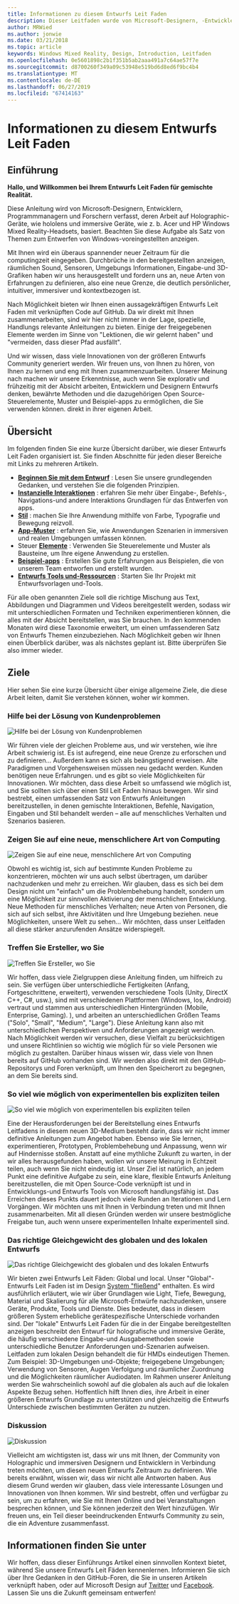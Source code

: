 ```yaml
---
title: Informationen zu diesem Entwurfs Leit Faden
description: Dieser Leitfaden wurde von Microsoft-Designern, -Entwicklern, -Programmmanagern und -Forschern verfasst, deren Arbeit holografische Geräte (wie HoloLens) und immersive Geräte (wie die Windows Mixed Reality-Headsets von Acer und HP) umfasst.
author: MRWied
ms.author: jonwie
ms.date: 03/21/2018
ms.topic: article
keywords: Windows Mixed Reality, Design, Introduction, Leitfaden
ms.openlocfilehash: 0e5601898c2b1f351b5ab2aaa491a7c64ae57f7e
ms.sourcegitcommit: d8700260f349a09c53948e519bd6d8ed6f9bc4b4
ms.translationtype: MT
ms.contentlocale: de-DE
ms.lasthandoff: 06/27/2019
ms.locfileid: "67414163"
---
```

# <a name="about-this-design-guidance"></a>Informationen zu diesem Entwurfs Leit Faden

## <a name="introduction"></a>Einführung

**Hallo, und Willkommen bei Ihrem Entwurfs Leit Faden für gemischte Realität.**

Diese Anleitung wird von Microsoft-Designern, Entwicklern, Programmmanagern und Forschern verfasst, deren Arbeit auf Holographic-Geräte, wie hololens und immersive Geräte, wie z. b. Acer und HP Windows Mixed Reality-Headsets, basiert. Beachten Sie diese Aufgabe als Satz von Themen zum Entwerfen von Windows-voreingestellten anzeigen.

Mit Ihnen wird ein überaus spannender neuer Zeitraum für die computingzeit eingegeben. Durchbrüche in den bereitgestellten anzeigen, räumlichen Sound, Sensoren, Umgebungs Informationen, Eingabe-und 3D-Grafiken haben wir uns herausgestellt und fordern uns an, neue Arten von Erfahrungen zu definieren, also eine neue Grenze, die deutlich persönlicher, intuitiver, immersiver und kontextbezogen ist.

Nach Möglichkeit bieten wir Ihnen einen aussagekräftigen Entwurfs Leit Faden mit verknüpften Code auf GitHub. Da wir direkt mit Ihnen zusammenarbeiten, sind wir hier nicht immer in der Lage, spezielle, Handlungs relevante Anleitungen zu bieten. Einige der freigegebenen Elemente werden im Sinne von "Lektionen, die wir gelernt haben" und "vermeiden, dass dieser Pfad ausfällt".

Und wir wissen, dass viele Innovationen von der größeren Entwurfs Community generiert werden. Wir freuen uns, von Ihnen zu hören, von Ihnen zu lernen und eng mit Ihnen zusammenzuarbeiten. Unserer Meinung nach machen wir unsere Erkenntnisse, auch wenn Sie explorativ und frühzeitig mit der Absicht arbeiten, Entwicklern und Designern Entwurfs denken, bewährte Methoden und die dazugehörigen Open Source-Steuerelemente, Muster und Beispiel-apps zu ermöglichen, die Sie verwenden können. direkt in ihrer eigenen Arbeit.

## <a name="overview"></a>Übersicht

Im folgenden finden Sie eine kurze Übersicht darüber, wie dieser Entwurfs Leit Faden organisiert ist. Sie finden Abschnitte für jeden dieser Bereiche mit Links zu mehreren Artikeln.
* **[Beginnen Sie mit dem Entwurf](mixed-reality.md)** : Lesen Sie unsere grundlegenden Gedanken, und verstehen Sie die folgenden Prinzipien.
* **[Instanzielle Interaktionen](interaction-fundamentals.md)** : erfahren Sie mehr über Eingabe-, Befehls-, Navigations-und andere Interaktions Grundlagen für das Entwerfen von apps.
* **[Stil](typography.md)** : machen Sie Ihre Anwendung mithilfe von Farbe, Typografie und Bewegung reizvoll.
* **[App-Muster](types-of-mixed-reality-apps.md)** : erfahren Sie, wie Anwendungen Szenarien in immersiven und realen Umgebungen umfassen können.
* Steuer **[Elemente](interactable-object.md)** : Verwenden Sie Steuerelemente und Muster als Bausteine, um Ihre eigene Anwendung zu erstellen.
* **[Beispiel-apps](design.md#sample-apps)** : Erstellen Sie gute Erfahrungen aus Beispielen, die von unserem Team entworfen und erstellt wurden.
* **[Entwurfs Tools und-Ressourcen](design.md#design-tools)** : Starten Sie Ihr Projekt mit Entwurfsvorlagen und-Tools.

Für alle oben genannten Ziele soll die richtige Mischung aus Text, Abbildungen und Diagrammen und Videos bereitgestellt werden, sodass wir mit unterschiedlichen Formaten und Techniken experimentieren können, die alles mit der Absicht bereitstellen, was Sie brauchen. In den kommenden Monaten wird diese Taxonomie erweitert, um einen umfassenderen Satz von Entwurfs Themen einzubeziehen. Nach Möglichkeit geben wir Ihnen einen Überblick darüber, was als nächstes geplant ist. Bitte überprüfen Sie also immer wieder.

## <a name="objectives"></a>Ziele

Hier sehen Sie eine kurze Übersicht über einige allgemeine Ziele, die diese Arbeit leiten, damit Sie verstehen können, woher wir kommen.

### <a name="help-solve-customer-challenges"></a>Hilfe bei der Lösung von Kundenproblemen

![Hilfe bei der Lösung von Kundenproblemen](images/500px-fix-a-broken-switch-with-hololens.jpg) <br>

Wir führen viele der gleichen Probleme aus, und wir verstehen, wie ihre Arbeit schwierig ist. Es ist aufregend, eine neue Grenze zu erforschen und zu definieren... Außerdem kann es sich als beängstigend erweisen. Alte Paradigmen und Vorgehensweisen müssen neu gedacht werden. Kunden benötigen neue Erfahrungen. und es gibt so viele Möglichkeiten für Innovationen. Wir möchten, dass diese Arbeit so umfassend wie möglich ist, und Sie sollten sich über einen Stil Leit Faden hinaus bewegen. Wir sind bestrebt, einen umfassenden Satz von Entwurfs Anleitungen bereitzustellen, in denen gemischte Interaktionen, Befehle, Navigation, Eingaben und Stil behandelt werden – alle auf menschliches Verhalten und Szenarios basieren. 

### <a name="point-the-way-towards-a-new-more-human-way-of-computing"></a>Zeigen Sie auf eine neue, menschlichere Art von Computing

![Zeigen Sie auf eine neue, menschlichere Art von Computing](images/500px-man-and-women-with-holograph-on-table.png)<br>

Obwohl es wichtig ist, sich auf bestimmte Kunden Probleme zu konzentrieren, möchten wir uns auch selbst übertragen, um darüber nachzudenken und mehr zu erreichen. Wir glauben, dass es sich bei dem Design nicht um "einfach" um die Problembehebung handelt, sondern um eine Möglichkeit zur sinnvollen Aktivierung der menschlichen Entwicklung. Neue Methoden für menschliches Verhalten; neue Arten von Personen, die sich auf sich selbst, ihre Aktivitäten und Ihre Umgebung beziehen. neue Möglichkeiten, unsere Welt zu sehen... Wir möchten, dass unser Leitfaden all diese stärker anzurufenden Ansätze widerspiegelt. 

### <a name="meet-creators-where-they-are"></a>Treffen Sie Ersteller, wo Sie

![Treffen Sie Ersteller, wo Sie](images/500px-creators.jpg) <br>

Wir hoffen, dass viele Zielgruppen diese Anleitung finden, um hilfreich zu sein. Sie verfügen über unterschiedliche Fertigkeiten (Anfang, Fortgeschrittene, erweitert), verwenden verschiedene Tools (Unity, DirectX C++, C#, usw.), sind mit verschiedenen Plattformen (Windows, Ios, Android) vertraut und stammen aus unterschiedlichen Hintergründen (Mobile, Enterprise, Gaming). ), und arbeiten an unterschiedlichen Größen Teams ("Solo", "Small", "Medium", "Large"). Diese Anleitung kann also mit unterschiedlichen Perspektiven und Anforderungen angezeigt werden. Nach Möglichkeit werden wir versuchen, diese Vielfalt zu berücksichtigen und unsere Richtlinien so wichtig wie möglich für so viele Personen wie möglich zu gestalten. Darüber hinaus wissen wir, dass viele von Ihnen bereits auf GitHub vorhanden sind. Wir werden also direkt mit den GitHub-Repositorys und Foren verknüpft, um Ihnen den Speicherort zu begegnen, an dem Sie bereits sind. 

### <a name="share-as-much-as-possible-from-experimental-to-explicit"></a>So viel wie möglich von experimentellen bis expliziten teilen

![So viel wie möglich von experimentellen bis expliziten teilen](images/500px-man-playinggame.jpg) <br>

Eine der Herausforderungen bei der Bereitstellung eines Entwurfs Leitfadens in diesem neuen 3D-Medium besteht darin, dass wir nicht immer definitive Anleitungen zum Angebot haben. Ebenso wie Sie lernen, experimentieren, Prototypen, Problembehebung und Anpassung, wenn wir auf Hindernisse stoßen. Anstatt auf eine mythliche Zukunft zu warten, in der wir alles herausgefunden haben, wollen wir unsere Meinung in Echtzeit teilen, auch wenn Sie nicht eindeutig ist. Unser Ziel ist natürlich, an jedem Punkt eine definitive Aufgabe zu sein, eine klare, flexible Entwurfs Anleitung bereitzustellen, die mit Open Source-Code verknüpft ist und in Entwicklungs-und Entwurfs Tools von Microsoft handlungsfähig ist. Das Erreichen dieses Punkts dauert jedoch viele Runden an Iterationen und Lern Vorgängen. Wir möchten uns mit Ihnen in Verbindung treten und mit Ihnen zusammenarbeiten. Mit all diesen Gründen werden wir unsere bestmögliche Freigabe tun, auch wenn unsere experimentellen Inhalte experimentell sind. 

### <a name="the-right-balance-of-global-and-local-design"></a>Das richtige Gleichgewicht des globalen und des lokalen Entwurfs

![Das richtige Gleichgewicht des globalen und des lokalen Entwurfs](images/500px-fluentdesign.jpg) <br>

Wir bieten zwei Entwurfs Leit Fäden: Global und local. Unser "Global"-Entwurfs Leit Faden ist im Design [System "fließend](http://fluent.microsoft.com)" enthalten. Es wird ausführlich erläutert, wie wir über Grundlagen wie Light, Tiefe, Bewegung, Material und Skalierung für alle Microsoft-Entwürfe nachzudenken, unsere Geräte, Produkte, Tools und Dienste. Dies bedeutet, dass in diesem größeren System erhebliche gerätespezifische Unterschiede vorhanden sind. Der "lokale" Entwurfs Leit Faden für die in der Eingabe bereitgestellten anzeigen beschreibt den Entwurf für holografische und immersive Geräte, die häufig verschiedene Eingabe-und Ausgabemethoden sowie unterschiedliche Benutzer Anforderungen und-Szenarien aufweisen. Leitfaden zum lokalen Design behandelt die für HMDs eindeutigen Themen. Zum Beispiel: 3D-Umgebungen und-Objekte; freigegebene Umgebungen; Verwendung von Sensoren, Augen Verfolgung und räumlicher Zuordnung und die Möglichkeiten räumlicher Audiodaten. Im Rahmen unserer Anleitung werden Sie wahrscheinlich sowohl auf die globalen als auch auf die lokalen Aspekte Bezug sehen. Hoffentlich hilft Ihnen dies, ihre Arbeit in einer größeren Entwurfs Grundlage zu unterstützen und gleichzeitig die Entwurfs Unterschiede zwischen bestimmten Geräten zu nutzen.

### <a name="have-a-discussion"></a>Diskussion

![Diskussion](images/500px-share.jpg) <br>

Vielleicht am wichtigsten ist, dass wir uns mit Ihnen, der Community von Holographic und immersiven Designern und Entwicklern in Verbindung treten möchten, um diesen neuen Entwurfs Zeitraum zu definieren. Wie bereits erwähnt, wissen wir, dass wir nicht alle Antworten haben. Aus diesem Grund werden wir glauben, dass viele interessante Lösungen und Innovationen von Ihnen kommen. Wir sind bestrebt, offen und verfügbar zu sein, um zu erfahren, wie Sie mit Ihnen Online und bei Veranstaltungen besprechen können, und Sie können jederzeit den Wert hinzufügen. Wir freuen uns, ein Teil dieser beeindruckenden Entwurfs Community zu sein, die ein Adventure zusammenfasst. 

## <a name="please-dive-in"></a>Informationen finden Sie unter

Wir hoffen, dass dieser Einführungs Artikel einen sinnvollen Kontext bietet, während Sie unsere Entwurfs Leit Fäden kennenlernen. Informieren Sie sich über Ihre Gedanken in den GitHub-Foren, die Sie in unseren Artikeln verknüpft haben, oder auf Microsoft Design auf [Twitter](https://twitter.com/MicrosoftDesign) und [Facebook](https://www.facebook.com/microsoftdesign/). Lassen Sie uns die Zukunft gemeinsam entwerfen!
